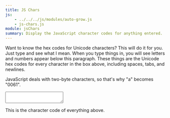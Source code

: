 ```yaml
---
title: JS Chars
js:
    - ../../../js/modules/auto-grow.js
    - js-chars.js
module: jsChars
summary: Display the JavaScript character codes for anything entered.
---
```


Want to know the hex codes for Unicode characters?  This will do it for you.  Just type and see what I mean.  When you type things in, you will see letters and numbers appear below this paragraph.  These things are the Unicode hex codes for every character in the box above, including spaces, tabs, and newlines.

JavaScript deals with two-byte characters, so that's why "a" becomes "0061".

<div>
	<textarea auto-grow class="wide" ng-model="input"></textarea>
	<p>This is the character code of everything above.</p>
	<div class="outline" ng-bind="input | jsChars"></div>
</div>
